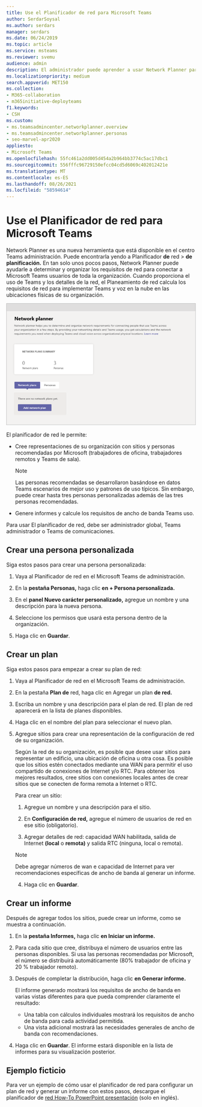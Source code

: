 ```yaml
---
title: Use el Planificador de red para Microsoft Teams
author: SerdarSoysal
ms.author: serdars
manager: serdars
ms.date: 06/24/2019
ms.topic: article
ms.service: msteams
ms.reviewer: svemu
audience: admin
description: El administrador puede aprender a usar Network Planner para determinar los requisitos de red para Microsoft Teams.
ms.localizationpriority: medium
search.appverid: MET150
ms.collection:
- M365-collaboration
- m365initiative-deployteams
f1.keywords:
- CSH
ms.custom:
- ms.teamsadmincenter.networkplanner.overview
- ms.teamsadmincenter.networkplanner.personas
- seo-marvel-apr2020
appliesto:
- Microsoft Teams
ms.openlocfilehash: 55fc461a2dd005d454a2b964bb3774c5ac17dbc1
ms.sourcegitcommit: 556fffc96729150efcc04cd5d6069c402012421e
ms.translationtype: MT
ms.contentlocale: es-ES
ms.lasthandoff: 08/26/2021
ms.locfileid: "58594614"
---
```

# <a name="use-the-network-planner-for-microsoft-teams"></a>Use el Planificador de red para Microsoft Teams

Network Planner es una nueva herramienta que está disponible en el centro Teams administración. Puede encontrarla yendo a Planificador **de** red  >  **de planificación.** En tan solo unos pocos pasos, Network Planner puede ayudarle a determinar y organizar los requisitos de red para conectar a Microsoft Teams usuarios de toda la organización. Cuando proporciona el uso de Teams y los detalles de la red, el Planeamiento de red calcula los requisitos de red para implementar Teams y voz en la nube en las ubicaciones físicas de su organización.

![Captura de pantalla de Planificador de red](media/network-planner.png)

El planificador de red le permite:

- Cree representaciones de su organización con sitios y personas recomendadas por Microsoft (trabajadores de oficina, trabajadores remotos y Teams de sala).

    > [!NOTE]
    > Las personas recomendadas se desarrollaron basándose en datos Teams escenarios de mejor uso y patrones de uso típicos. Sin embargo, puede crear hasta tres personas personalizadas además de las tres personas recomendadas.

- Genere informes y calcule los requisitos de ancho de banda Teams uso.

Para usar El planificador de red, debe ser administrador global, Teams administrador o Teams de comunicaciones.

## <a name="create-a-custom-persona"></a>Crear una persona personalizada

Siga estos pasos para crear una persona personalizada:

1. Vaya al Planificador de red en el Microsoft Teams de administración.

2. En la **pestaña Personas,** haga clic **en + Persona personalizada.** 

3. En el **panel Nuevo carácter personalizado,** agregue un nombre y una descripción para la nueva persona.

4. Seleccione los permisos que usará esta persona dentro de la organización.

5. Haga clic en **Guardar**.

## <a name="build-your-plan"></a>Crear un plan

Siga estos pasos para empezar a crear su plan de red:

1. Vaya al Planificador de red en el Microsoft Teams de administración.

2. En la pestaña **Plan de** red, haga clic en Agregar un plan **de red.**

3. Escriba un nombre y una descripción para el plan de red. El plan de red aparecerá en la lista de planes disponibles.

4. Haga clic en el nombre del plan para seleccionar el nuevo plan.

5. Agregue sitios para crear una representación de la configuración de red de su organización.

    Según la red de su organización, es posible que desee usar sitios para representar un edificio, una ubicación de oficina u otra cosa. Es posible que los sitios estén conectados mediante una WAN para permitir el uso compartido de conexiones de Internet y/o RTC. Para obtener los mejores resultados, cree sitios con conexiones locales antes de crear sitios que se conecten de forma remota a Internet o RTC.

    Para crear un sitio:

    1. Agregue un nombre y una descripción para el sitio.

    2. En **Configuración de red,** agregue el número de usuarios de red en ese sitio (obligatorio).

    3. Agregar detalles de red: capacidad WAN habilitada, salida de Internet **(local** o **remota)** y salida RTC (ninguna, local o remota).

      > [!NOTE]
      > Debe agregar números de wan e capacidad de Internet para ver recomendaciones específicas de ancho de banda al generar un informe.

    4. Haga clic en **Guardar**.

## <a name="create-a-report"></a>Crear un informe

Después de agregar todos los sitios, puede crear un informe, como se muestra a continuación.

1. En la **pestaña Informes,** haga clic **en Iniciar un informe.**

2. Para cada sitio que cree, distribuya el número de usuarios entre las personas disponibles. Si usa las personas recomendadas por Microsoft, el número se distribuirá automáticamente (80% trabajador de oficina y 20 % trabajador remoto).

3. Después de completar la distribución, haga clic **en Generar informe.**

    El informe generado mostrará los requisitos de ancho de banda en varias vistas diferentes para que pueda comprender claramente el resultado:
    - Una tabla con cálculos individuales mostrará los requisitos de ancho de banda para cada actividad permitida.
    - Una vista adicional mostrará las necesidades generales de ancho de banda con recomendaciones.

4. Haga clic en **Guardar**. El informe estará disponible en la lista de informes para su visualización posterior.

## <a name="example-scenario"></a>Ejemplo ficticio

Para ver un ejemplo de cómo usar el planificador de red para configurar un plan de red y generar un informe con estos pasos, descargue el planificador de [red How-To PowerPoint presentación](https://github.com/MicrosoftDocs/OfficeDocs-SkypeForBusiness/blob/live/Teams/downloads/network-planner-how-to.pptx?raw=true) (solo en inglés).
